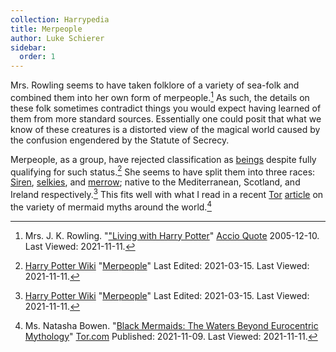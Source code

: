 ```yaml
---
collection: Harrypedia
title: Merpeople
author: Luke Schierer
sidebar:
  order: 1
---
```


Mrs. Rowling seems to have taken folklore of a variety of sea-folk and combined
them into her own form of merpeople.[^211111-3]  As such, the details on these
folk sometimes contradict things you would expect having learned of them from
more standard sources.  Essentially one could posit that what we know of these
creatures is a distorted view of the magical world caused by the confusion
engendered by the Statute of Secrecy.  

Merpeople, as a group, have rejected classification as [beings](../)
despite fully qualifying for such status.[^211111-4]  She seems to have split
them into three races: [Siren](siren), [selkies](selkies), and [merrow](merrow);
native to the Mediterranean, Scotland, and Ireland respectively.[^211111-5] This
fits well with what I read in a recent [Tor][] [article][tbm1] on the variety of
mermaid myths around the world.[^211111-6]

[tbm1]: https://www.tor.com/2021/11/09/Black/-mermaids-the-waters-beyond-eurocentric-mythology/

[Tor]: https://www.tor.com/

[^211111-6]: Ms. Natasha Bowen.
    "[Black Mermaids: The Waters Beyond Eurocentric Mythology](https://www.tor.com/2021/11/09/Black/-mermaids-the-waters-beyond-eurocentric-mythology/)"
    [Tor.com](https://www.tor.com/) Published: 2021-11-09. Last Viewed: 2021-11-11.

[^211111-5]: [Harry Potter Wiki](https://harrypotter.fandom.com/wiki)
    "[Merpeople](https://harrypotter.fandom.com/wiki/Merpeople)"
    Last Edited: 2021-03-15. Last Viewed: 2021-11-11.

[^211111-4]: [Harry Potter Wiki](https://harrypotter.fandom.com/wiki)
    "[Merpeople](https://harrypotter.fandom.com/wiki/Merpeople)"
    Last Edited: 2021-03-15. Last Viewed: 2021-11-11.

[^211111-3]: Mrs. J. K. Rowling.
    "["Living with Harry Potter](http://www.accio-quote.org/articles/2005/1205-bbc-fry.html)"
    [Accio Quote](http://www.accio-quote.org) 2005-12-10. Last Viewed: 2021-11-11.
